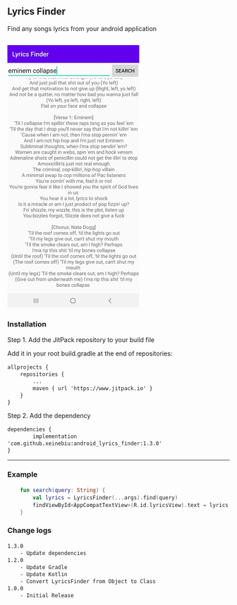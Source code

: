 ## Lyrics Finder
Find any songs lyrics from your android application

![](./docs/preview.jpg)
---
### Installation
Step 1. 
Add the JitPack repository to your build file

Add it in your root build.gradle at the end of repositories:

	allprojects {
		repositories {
			...
			maven { url 'https://www.jitpack.io' }
		}
	}
Step 2. Add the dependency

	dependencies {
            implementation 'com.github.xeinebiu:android_lyrics_finder:1.3.0'
	}


---
### Example
```kotlin
    fun search(query: String) {
        val lyrics = LyricsFinder(...args).find(query)
        findViewById<AppCompatTextView>(R.id.lyricsView).text = lyrics
    }
```

### Change logs
    1.3.0
        - Update dependencies
    1.2.0
        - Update Gradle
        - Update Kotlin
        - Convert LyricsFinder from Object to Class
    1.0.0
        - Initial Release
